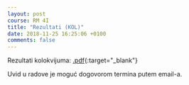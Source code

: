 ```yaml
---
layout: post
course: RM 4I
title: "Rezultati (KOL)"
date: 2018-11-25 16:25:06 +0100
comments: false
---
```


Rezultati kolokvijuma: 
[.pdf](/courses/rm/results/2019_I/RM_4I_KOL_2018_2019.pdf){:target="_blank"}

Uvid u radove je moguć dogovorom termina putem email-a.